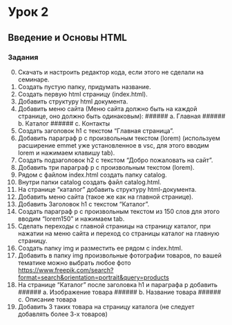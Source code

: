 # Урок 2

## Введение и Основы HTML

### Задания

0. Скачать и настроить редактор кода, если этого не сделали на семинаре.
1. Создать пустую папку, придумать название.
2. Создать первую html страницу (index.html).
3. Добавить структуру html документа.
4. Добавить меню сайта (Меню сайта должно быть на каждой странице, оно должно быть одинаковым): ###### a. Главная ###### b. Каталог ###### c. Контакты
5. Создать заголовок h1 с текстом “Главная страница”.
6. Добавить параграф p с произвольным текстом (lorem) (используем расширение emmet уже установленное в vsc, для этого вводим lorem и нажимаем клавишу tab).
7. Создать подзаголовок h2 с текстом “Добро пожаловать на сайт”.
8. Добавить три параграф p с произвольным текстом (lorem).
9. Рядом с файлом index.html создать папку catalog.
10. Внутри папки catalog создать файл catalog.html.
11. На странице “каталог” добавить структуру html-документа.
12. Добавить меню сайта (такое же как на главной странице).
13. Добавить Заголовок h1 с текстом “Каталог”.
14. Создать параграф p с произвольным текстом из 150 слов для этого вводим “lorem150” и нажимаем tab.
15. Сделать переходы с главной страницы на страницу каталог, при нажатии на меню сайта и переход со страницы каталог на главную страницу.
16. Создать папку img и разместить ее рядом с index.html.
17. Добавить в папку img произвольные фотографии товаров, по вашей тематике можно выбрать любое фото https://www.freepik.com/search?format=search&orientation=portrait&query=products
18. На странице “Каталог” после заголовка h1 и параграфа p добавить ###### a. Изображение товара ###### b. Название товара ###### c. Описание товара
19. Добавить 3 таких товара на страницу каталога (не следует добавлять более 3-х товаров)